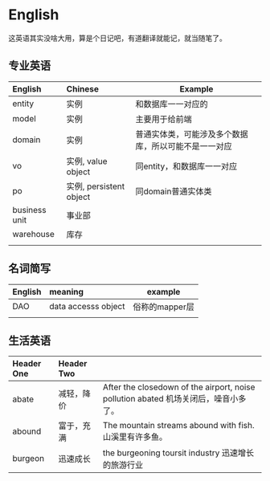 # English

这英语其实没啥大用，算是个日记吧，有道翻译就能记，就当随笔了。
## 专业英语

| English       | Chinese                 | Example                                              |
|:------------- |:----------------------- | ---------------------------------------------------- |
| entity        | 实例                    | 和数据库一一对应的                                   |
| model         | 实例                    | 主要用于给前端                                       |
| domain        | 实例                    | 普通实体类，可能涉及多个数据库，所以可能不是一一对应 |
| vo            | 实例, value object      | 同entity，和数据库一一对应                           |
| po            | 实例, persistent object | 同domain普通实体类                                   |
| business unit | 事业部                  |                                                      |
| warehouse     | 库存                    |                                                      |
|               |                         |                                                      |

## 名词简写

| English | meaning             | example        |
|:------- |:------------------- | -------------- |
| DAO     | data accesss object | 俗称的mapper层 |
|         |                     |                |

## 生活英语
| Header One | Header Two |                                                                                     |
|:---------- |:---------- | ----------------------------------------------------------------------------------- |
| abate      | 减轻，降价 | After the closedown of the airport, noise pollution abated 机场关闭后，噪音小多了。 |
| abound     | 富于，充满 | The mountain streams abound with fish. 山溪里有许多鱼。                             |
| burgeon    | 迅速成长   | the burgeoning toursit industry             迅速增长的旅游行业                      |
